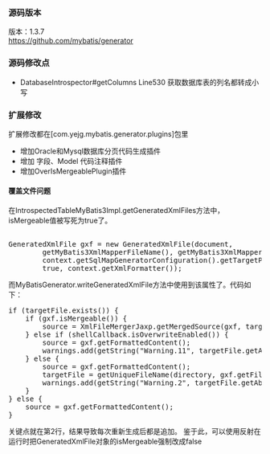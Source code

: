 ### 源码版本
版本：1.3.7 <br />
<https://github.com/mybatis/generator>

### 源码修改点
- DatabaseIntrospector#getColumns Line530 获取数据库表的列名都转成小写

### 扩展修改
扩展修改都在[com.yejg.mybatis.generator.plugins]包里
- 增加Oracle和Mysql数据库分页代码生成插件
- 增加 字段、Model 代码注释插件
- 增加OverIsMergeablePlugin插件



#### 覆盖文件问题
在IntrospectedTableMyBatis3Impl.getGeneratedXmlFiles方法中，isMergeable值被写死为true了。
<pre>	
GeneratedXmlFile gxf = new GeneratedXmlFile(document,
        getMyBatis3XmlMapperFileName(), getMyBatis3XmlMapperPackage(),
        context.getSqlMapGeneratorConfiguration().getTargetProject(),
        true, context.getXmlFormatter());
</pre>
而MyBatisGenerator.writeGeneratedXmlFile方法中使用到该属性了。代码如下：
<pre>
if (targetFile.exists()) {
    if (gxf.isMergeable()) {
        source = XmlFileMergerJaxp.getMergedSource(gxf, targetFile);
    } else if (shellCallback.isOverwriteEnabled()) {
        source = gxf.getFormattedContent();
        warnings.add(getString("Warning.11", targetFile.getAbsolutePath()));
    } else {
        source = gxf.getFormattedContent();
        targetFile = getUniqueFileName(directory, gxf.getFileName());
        warnings.add(getString("Warning.2", targetFile.getAbsolutePath()));
    }
} else {
    source = gxf.getFormattedContent();
}
</pre>
关键点就在第2行，结果导致每次重新生成后都是追加。
鉴于此，可以使用反射在运行时把GeneratedXmlFile对象的isMergeable强制改成false